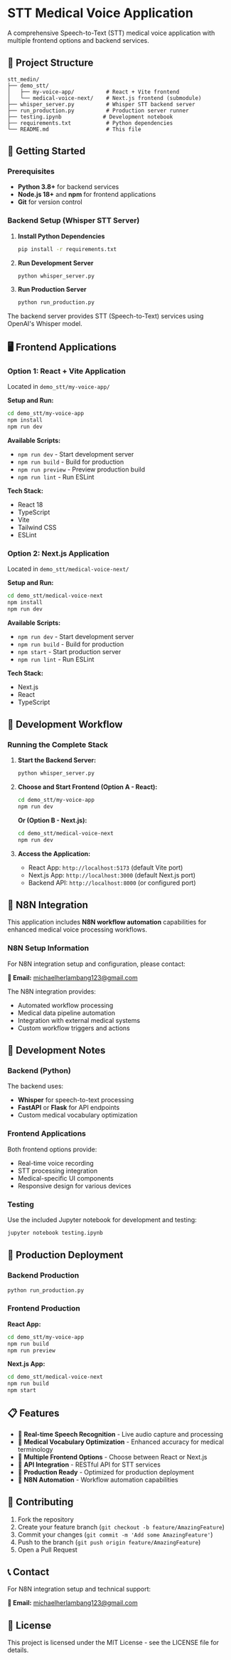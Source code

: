 # STT Medical Voice Application

A comprehensive Speech-to-Text (STT) medical voice application with multiple frontend options and backend services.

## 📁 Project Structure

```
stt_medin/
├── demo_stt/
│   ├── my-voice-app/          # React + Vite frontend
│   └── medical-voice-next/    # Next.js frontend (submodule)
├── whisper_server.py          # Whisper STT backend server
├── run_production.py          # Production server runner
├── testing.ipynb             # Development notebook
├── requirements.txt           # Python dependencies
└── README.md                  # This file
```

## 🚀 Getting Started

### Prerequisites

- **Python 3.8+** for backend services
- **Node.js 18+** and **npm** for frontend applications
- **Git** for version control

### Backend Setup (Whisper STT Server)

1. **Install Python Dependencies**
   ```bash
   pip install -r requirements.txt
   ```

2. **Run Development Server**
   ```bash
   python whisper_server.py
   ```

3. **Run Production Server**
   ```bash
   python run_production.py
   ```

The backend server provides STT (Speech-to-Text) services using OpenAI's Whisper model.

## 🖥️ Frontend Applications

### Option 1: React + Vite Application

Located in `demo_stt/my-voice-app/`

**Setup and Run:**
```bash
cd demo_stt/my-voice-app
npm install
npm run dev
```

**Available Scripts:**
- `npm run dev` - Start development server
- `npm run build` - Build for production
- `npm run preview` - Preview production build
- `npm run lint` - Run ESLint

**Tech Stack:**
- React 18
- TypeScript
- Vite
- Tailwind CSS
- ESLint

### Option 2: Next.js Application

Located in `demo_stt/medical-voice-next/`

**Setup and Run:**
```bash
cd demo_stt/medical-voice-next
npm install
npm run dev
```

**Available Scripts:**
- `npm run dev` - Start development server
- `npm run build` - Build for production
- `npm start` - Start production server
- `npm run lint` - Run ESLint

**Tech Stack:**
- Next.js
- React
- TypeScript

## 🔧 Development Workflow

### Running the Complete Stack

1. **Start the Backend Server:**
   ```bash
   python whisper_server.py
   ```

2. **Choose and Start Frontend (Option A - React):**
   ```bash
   cd demo_stt/my-voice-app
   npm run dev
   ```

   **Or (Option B - Next.js):**
   ```bash
   cd demo_stt/medical-voice-next
   npm run dev
   ```

3. **Access the Application:**
   - React App: `http://localhost:5173` (default Vite port)
   - Next.js App: `http://localhost:3000` (default Next.js port)
   - Backend API: `http://localhost:8000` (or configured port)

## 🔗 N8N Integration

This application includes **N8N workflow automation** capabilities for enhanced medical voice processing workflows.

### N8N Setup Information

For N8N integration setup and configuration, please contact:

**📧 Email:** [michaelherlambang123@gmail.com](mailto:michaelherlambang123@gmail.com)

The N8N integration provides:
- Automated workflow processing
- Medical data pipeline automation
- Integration with external medical systems
- Custom workflow triggers and actions

## 📝 Development Notes

### Backend (Python)

The backend uses:
- **Whisper** for speech-to-text processing
- **FastAPI** or **Flask** for API endpoints
- Custom medical vocabulary optimization

### Frontend Applications

Both frontend options provide:
- Real-time voice recording
- STT processing integration
- Medical-specific UI components
- Responsive design for various devices

### Testing

Use the included Jupyter notebook for development and testing:
```bash
jupyter notebook testing.ipynb
```

## 🚀 Production Deployment

### Backend Production

```bash
python run_production.py
```

### Frontend Production

**React App:**
```bash
cd demo_stt/my-voice-app
npm run build
npm run preview
```

**Next.js App:**
```bash
cd demo_stt/medical-voice-next
npm run build
npm start
```

## 📋 Features

- 🎤 **Real-time Speech Recognition** - Live audio capture and processing
- 🏥 **Medical Vocabulary Optimization** - Enhanced accuracy for medical terminology
- 🔄 **Multiple Frontend Options** - Choose between React or Next.js
- 🔗 **API Integration** - RESTful API for STT services
- 🚀 **Production Ready** - Optimized for production deployment
- 🔧 **N8N Automation** - Workflow automation capabilities

## 🤝 Contributing

1. Fork the repository
2. Create your feature branch (`git checkout -b feature/AmazingFeature`)
3. Commit your changes (`git commit -m 'Add some AmazingFeature'`)
4. Push to the branch (`git push origin feature/AmazingFeature`)
5. Open a Pull Request

## 📞 Contact

For N8N integration setup and technical support:

**📧 Email:** [michaelherlambang123@gmail.com](mailto:michaelherlambang123@gmail.com)

## 📄 License

This project is licensed under the MIT License - see the LICENSE file for details.
